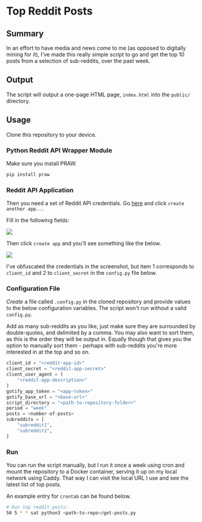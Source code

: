 # Top Reddit Posts

## Summary

In an effort to have media and news come to me (as opposed to digitally mining for it), I've made this really simple script to go and get the top 10 posts from a selection of sub-reddits, over the past week.

## Output

The script will output a one-page HTML page, `index.html` into the `public/` directory.

## Usage

Clone this repository to your device.

### Python Reddit API Wrapper Module

Make sure you install PRAW.

```sh
pip install praw
```

### Reddit API Application

Then you need a set of Reddit API credentials. Go [here](https://old.reddit.com/prefs/apps/) and click `create another app...`

Fill in the following fields:

![](.images/reddit_app_1.png)

Then click `create app` and you'll see something like the below. 

![](.images/reddit_app_2.png)

I've obfuscated the credentials in the screenshot, but item 1 corresponds to `client_id` and 2 to `client_secret` in the `config.py` file below.

### Configuration File

_Create_ a file called `.config.py` in the cloned repository and provide values to the below configuration variables. The script won't run without a valid `config.py`.

Add as many sub-reddits as you like, just make sure they are surrounded by double-quotes, and delimited by a comma. You may also want to sort them, as this is the order they will be output in. Equally though that gives you the option to manually sort them - perhaps with sub-reddits you're more interested in at the top and so on.

```py
client_id = "<reddit-app-id>"
client_secret = "<reddit-app-secret>"
client_user_agent = (
    "<reddit-app-description>"
)
gotify_app_token = "<app-token>"
gotify_base_url = "<base-url>"
script_directory = "<path-to-repository-folder>"
period = "week"
posts = <number-of-posts>
subreddits = [
    "subreddit1",
    "subreddit2",
]
```

### Run

You can run the script manually, but I run it once a week using cron and mount the repository to a Docker container, serving it up on my local network using Caddy. That way I can visit the local URL I use and see the latest list of top posts.

An example entry for `crontab` can be found below.

```bash
# Run top reddit posts:
50 5 * * sat python3 <path-to-repo>/get-posts.py
```

